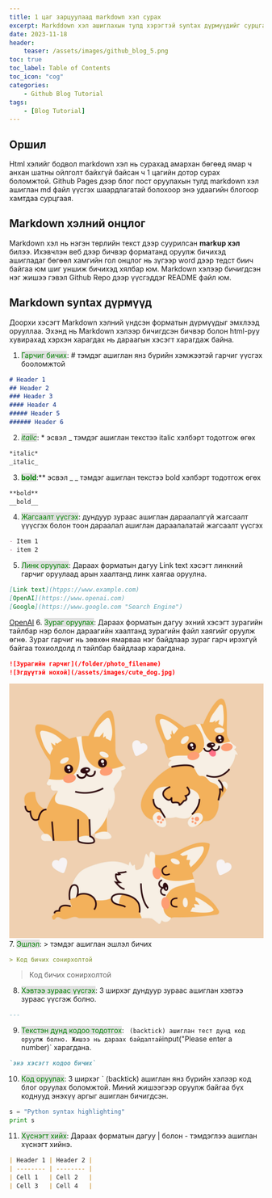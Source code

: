 ```yaml
---
title: 1 цаг зарцуулаад markdown хэл сурах
excerpt: Markddown хэл ашиглахын тулд хэрэгтэй syntax дүрмүүдийг сурцгаая!
date: 2023-11-18
header: 
    teaser: /assets/images/github_blog_5.png
toc: true
toc_label: Table of Contents
toc_icon: "cog"
categories: 
    - Github Blog Tutorial
tags:
    - [Blog Tutorial]
---
```

## Оршил
Html хэлийг бодвол markdown хэл нь сурахад амархан бөгөөд ямар ч анхан шатны ойлголт байхгүй байсан ч 1 цагийн дотор сурах боломжтой. Github Pages дээр блог пост оруулахын тулд markdown хэл ашиглан md файл үүсгэх шаардлагатай болохоор энэ удаагийн блогоор хамтдаа сурцгаая.

## Markdown хэлний онцлог

Markdown хэл нь нэгэн төрлийн текст дээр суурилсан **markup хэл** билээ. Ихэвчлэн веб дээр бичвэр форматанд оруулж бичихэд ашигладаг бөгөөл хамгийн гол онцлог нь зүгээр word дээр тедст биич байгаа юм шиг уншиж бичихэд хялбар юм. Markdown хэлээр бичигдсэн нэг жишээ гэвэл Github Repo дээр үүсгэддэг README файл юм. 

## Markdown syntax дүрмүүд

Доорхи хэсэгт Markdown хэлний үндсэн форматын дүрмүүдыг эмхлээд орууллаа. Эхэнд нь Markdown хэлээр бичигдсэн бичвэр болон html-руу хувирахад хэрхэн харагдах нь дараагын хэсэгт харагдаж байна.

1. <span style="background-color: #e0e0e0; color: green;"> Гарчиг бичих</span>: # тэмдэг ашиглан янз бүрийн хэмжээтэй гарчиг үүсгэх бооломжтой 
```markdown
# Header 1
## Header 2
### Header 3
#### Header 4
##### Header 5
###### Header 6
```
2. <span style="background-color: #e0e0e0; color: green;">*italic*</span>: * эсвэл _ тэмдэг ашиглан текстээ italic хэлбэрт тодотгож өгөх 
```markdown
*italic*
_italic_
```
3. <span style="background-color: #e0e0e0; color: green;">**bold**</span>:**  эсвэл _ _ тэмдэг ашиглан текстээ bold хэлбэрт тодотгож өгөх
```markdown
**bold**
__bold__
```
4. <span style="background-color: #e0e0e0; color: green;"> Жагсаалт үүсгэх</span>: дундуур зураас ашиглан дараалалгүй жагсаалт үүүсгэх болон тоон дараалал ашиглан дараалалатай жагсаалт үүсгэх
```markdown
- Item 1
- item 2
```
5. <span style="background-color: #e0e0e0; color: green;">Линк оруулах</span>: Дараах форматын дагуу Link text хэсэгт линкний гарчиг оруулаад арын хаалтанд линк хаягаа оруулна.
```markdown
[Link text](htpps://www.example.com)
[OpenAI](https://www.openai.com)
[Google](https://www.google.com "Search Engine")
```
[OpenAI](https://www.openai.com)
6. <span style="background-color: #e0e0e0; color: green;">Зураг оруулах</span>: Дараах форматын дагуу эхний хэсэгт зурагийн тайлбар нэр болон дараагийн хаалтанд зурагийн файл хаягийг оруулж өгнө. Зураг гарчиг нь зөвхөн ямарваа нэг байдлаар зураг гарч ирэхгүй байгаа тохиолдолд л тайлбар байдлаар харагдана.
```markdown
![Зурагийн гарчиг](/folder/photo_filename)
![Эгдүүтэй нохой](/assets/images/cute_dog.jpg)
```
![Эгдүүтэй нохой](/assets/images/cute_dog.jpg)
7. <span style="background-color: #e0e0e0; color: green;">Эшлэл</span>: > тэмдэг ашиглан эшлэл бичих
```markdown
> Код бичих сонирхолтой
```
> Код бичих сонирхолтой
8. <span style="background-color: #e0e0e0; color: green;">Хэвтээ зураас үүсгэх</span>: 3 ширхэг дундуур зураас ашиглан хэвтээ зураас үүсгэж болно. 
```markdown
---
```
9. <span style="background-color: #e0e0e0; color: green;">Текстэн дунд кодоо тодотгох</span>: ` (backtick) ашиглан тест дунд код оруулж болно. Жишээ нь дараах байдалтай`input("Please enter a number)` харагдана.
```markdown
`энэ хэсэгт кодоо бичих`
```
10. <span style="background-color: #e0e0e0; color: green;">Код оруулах</span>: 3 ширхэг ` (backtick) ашиглан янз бүрийн хэлээр код блог оруулах боломжтой. Миний жишээгээр оруулж байгаа бүх коднууд энэхүү аргыг ашиглан бичигдсэн.
```python
s = "Python syntax highlighting"
print s
```
11. <span style="background-color: #e0e0e0; color: green;">Хүснэгт хийх</span>: Дараах форматын дагуу | болон - тэмдэглээ ашиглан хүснэгт хийнэ.
```markdown
| Header 1 | Header 2 |
| -------- | -------- |
| Cell 1   | Cell 2   |
| Cell 3   | Cell 4   |
```


